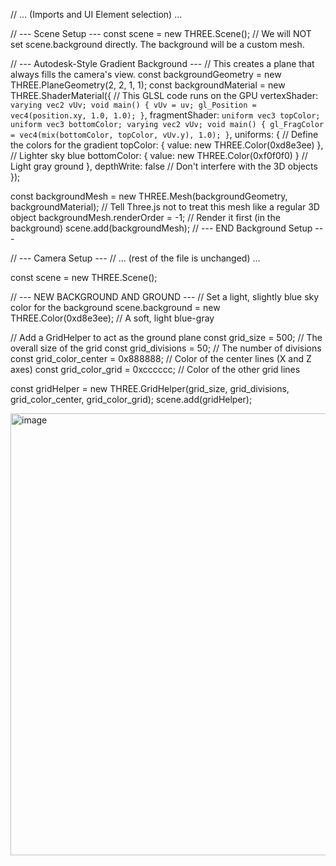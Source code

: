 // ... (Imports and UI Element selection) ...

// --- Scene Setup ---
const scene = new THREE.Scene();
// We will NOT set scene.background directly. The background will be a custom mesh.

// --- Autodesk-Style Gradient Background ---
// This creates a plane that always fills the camera's view.
const backgroundGeometry = new THREE.PlaneGeometry(2, 2, 1, 1);
const backgroundMaterial = new THREE.ShaderMaterial({
    // This GLSL code runs on the GPU
    vertexShader: `
        varying vec2 vUv;
        void main() {
            vUv = uv;
            gl_Position = vec4(position.xy, 1.0, 1.0);
        }
    `,
    fragmentShader: `
        uniform vec3 topColor;
        uniform vec3 bottomColor;
        varying vec2 vUv;
        void main() {
            gl_FragColor = vec4(mix(bottomColor, topColor, vUv.y), 1.0);
        }
    `,
    uniforms: {
        // Define the colors for the gradient
        topColor: { value: new THREE.Color(0xd8e3ee) }, // Lighter sky blue
        bottomColor: { value: new THREE.Color(0xf0f0f0) } // Light gray ground
    },
    depthWrite: false // Don't interfere with the 3D objects
});

const backgroundMesh = new THREE.Mesh(backgroundGeometry, backgroundMaterial);
// Tell Three.js not to treat this mesh like a regular 3D object
backgroundMesh.renderOrder = -1; // Render it first (in the background)
scene.add(backgroundMesh);
// --- END Background Setup ---


// --- Camera Setup ---
// ... (rest of the file is unchanged) ...





const scene = new THREE.Scene();

// --- NEW BACKGROUND AND GROUND ---
// Set a light, slightly blue sky color for the background
scene.background = new THREE.Color(0xd8e3ee); // A soft, light blue-gray

// Add a GridHelper to act as the ground plane
const grid_size = 500; // The overall size of the grid
const grid_divisions = 50; // The number of divisions
const grid_color_center = 0x888888; // Color of the center lines (X and Z axes)
const grid_color_grid = 0xcccccc; // Color of the other grid lines

const gridHelper = new THREE.GridHelper(grid_size, grid_divisions, grid_color_center, grid_color_grid);
scene.add(gridHelper);



<img width="989" height="707" alt="image" src="https://github.com/user-attachments/assets/c887bd8b-e3e0-4592-a942-8b59b931ce00" />
